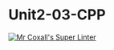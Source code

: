 # Unit2-03-CPP
[![Mr Coxall's Super Linter](https://github.com/ICS3U-Programming-JoannaK/Unit2-03-CPP/workflows/Mr%20Coxall's%20Super%20Linter/badge.svg)](https://github.com/ICS3U-Programming-JoannaK/Unit2-03-CPP/actions/)
